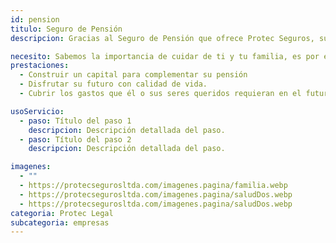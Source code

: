 ```yaml
---
id: pension
titulo: Seguro de Pensión
descripcion: Gracias al Seguro de Pensión que ofrece Protec Seguros, sus empleados podrán adquirir una cultura de ahorro y al mismo tiempo asegurar los ingresos que en unos años complementarán su pensión. Con esta alternativa, tendrán la posibilidad de garantizar un capital de respaldo para que él o sus seres queridos disfruten de calidad de vida en el futuro. El empleado define por cuánto tiempo quiere pagar y cuál es la periodicidad más cómoda una suma única o a través de cuotas mensuales de mínimo $ 100.000 pesos, o de sus equivalentes trimestrales, semestrales o anuales. Tenga en cuenta que el ingreso mensual que recibirá no pierde valor en el tiempo y es garantizado, el riesgo financiero lo asumimos nosotros. Además, su empleado es quien elige por cuánto tiempo prefiere recibir sus desembolsos, y si los anticipa a su pensión, o simplemente espera a que llegue y la complementa.​

necesito: Sabemos la importancia de cuidar de ti y tu familia, es por ello que, te brindamos las mejores opciones que te permitirán disfrutar de los momentos más especiales de tu vida con tranquilidad.
prestaciones: 
  - Construir un capital para complementar su pensión
  - Disfrutar su futuro con calidad de vida.
  - Cubrir los gastos que él o sus seres queridos requieran en el futuro.

usoServicio:
  - paso: Título del paso 1
    descripcion: Descripción detallada del paso.
  - paso: Título del paso 2
    descripcion: Descripción detallada del paso.

imagenes:
  - ""
  - https://protecsegurosltda.com/imagenes.pagina/familia.webp
  - https://protecsegurosltda.com/imagenes.pagina/saludDos.webp
  - https://protecsegurosltda.com/imagenes.pagina/saludDos.webp
categoria: Protec Legal
subcategoria: empresas
---
```


